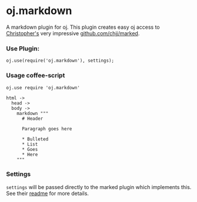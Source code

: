 oj.markdown
===========

A markdown plugin for oj. This plugin creates easy oj access to [Christopher's](github.com/chjj) very impressive [github.com/chjj/marked](https://github.com/chjj/marked).

### Use Plugin:

    oj.use(require('oj.markdown'), settings);
    

### Usage coffee-script

    oj.use require 'oj.markdown'
    
    html ->
      head ->
      body ->
        markdown """
          # Header

          Paragraph goes here

          * Bulleted
          * List
          * Goes
          * Here
        """

### Settings

`settings` will be passed directly to the marked plugin which implements this. See their [readme](https://github.com/chjj/marked/blob/master/README.md) for more details.
